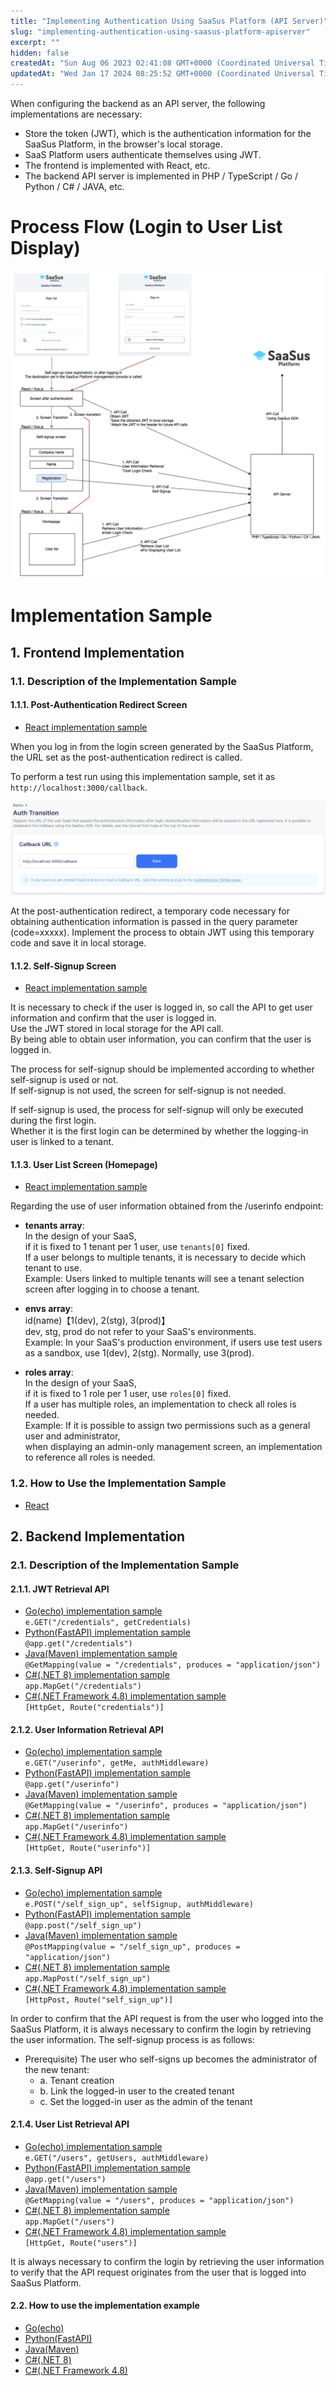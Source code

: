 ```yaml
---
title: "Implementing Authentication Using SaaSus Platform (API Server)"
slug: "implementing-authentication-using-saasus-platform-apiserver"
excerpt: ""
hidden: false
createdAt: "Sun Aug 06 2023 02:41:08 GMT+0000 (Coordinated Universal Time)"
updatedAt: "Wed Jan 17 2024 08:25:52 GMT+0000 (Coordinated Universal Time)"
---
```

When configuring the backend as an API server, the following implementations are necessary:
- Store the token (JWT), which is the authentication information for the SaaSus Platform, in the browser's local storage.
- SaaS Platform users authenticate themselves using JWT.
- The frontend is implemented with React, etc.
- The backend API server is implemented in PHP / TypeScript / Go / Python / C# / JAVA, etc.

# Process Flow (Login to User List Display)

![SaaSus Platform API Process Flow](/img/part-6/implementation-guide/implementing-authentication-using-saasus-platform-apiserver/SaaSus_PlatformAPI.png)


# Implementation Sample

## 1. Frontend Implementation

### 1.1. Description of the Implementation Sample

#### 1.1.1. Post-Authentication Redirect Screen

- [React implementation sample](https://github.com/saasus-platform/implementation-sample-front-react/blob/main/src/pages/Callback.tsx)

When you log in from the login screen generated by the SaaSus Platform, the URL set as the post-authentication redirect is called.

To perform a test run using this implementation sample, set it as `http://localhost:3000/callback`.

![Post-Authentication Redirect](/img/part-6/implementation-guide/implementing-authentication-using-saasus-platform-apiserver/image-02.png)

At the post-authentication redirect, a temporary code necessary for obtaining authentication information is passed in the query parameter (code=xxxxx). Implement the process to obtain JWT using this temporary code and save it in local storage.

#### 1.1.2. Self-Signup Screen

- [React implementation sample](https://github.com/saasus-platform/implementation-sample-front-react/blob/main/src/pages/SelfSignUp.tsx)

It is necessary to check if the user is logged in, so call the API to get user information and confirm that the user is logged in.  
Use the JWT stored in local storage for the API call.  
By being able to obtain user information, you can confirm that the user is logged in.

The process for self-signup should be implemented according to whether self-signup is used or not.  
If self-signup is not used, the screen for self-signup is not needed.

If self-signup is used, the process for self-signup will only be executed during the first login.  
Whether it is the first login can be determined by whether the logging-in user is linked to a tenant.

#### 1.1.3. User List Screen (Homepage)

- [React implementation sample](https://github.com/saasus-platform/implementation-sample-front-react/blob/main/src/pages/UserPage.tsx)

Regarding the use of user information obtained from the /userinfo endpoint:

- **tenants array**:  
  In the design of your SaaS,  
  if it is fixed to 1 tenant per 1 user, use `tenants[0]` fixed.  
  If a user belongs to multiple tenants, it is necessary to decide which tenant to use.  
  Example: Users linked to multiple tenants will see a tenant selection screen after logging in to choose a tenant.

- **envs array**:  
  id(name)【1(dev), 2(stg), 3(prod)】  
  dev, stg, prod do not refer to your SaaS's environments.  
  Example: In your SaaS's production environment, if users use test users as a sandbox, use 1(dev), 2(stg). Normally, use 3(prod).

- **roles array**:  
  In the design of your SaaS,  
  if it is fixed to 1 role per 1 user, use `roles[0]` fixed.  
  If a user has multiple roles, an implementation to check all roles is needed.  
  Example: If it is possible to assign two permissions such as a general user and administrator,  
  when displaying an admin-only management screen, an implementation to reference all roles is needed.

### 1.2. How to Use the Implementation Sample

- [React](https://github.com/saasus-platform/implementation-sample-front-react/blob/main/README.md)

## 2. Backend Implementation

### 2.1. Description of the Implementation Sample

#### 2.1.1. JWT Retrieval API
- [Go(echo) implementation sample](https://github.com/saasus-platform/implementation-sample-api-go/blob/main/main.go#L118)  
  `e.GET("/credentials", getCredentials)`
- [Python(FastAPI) implementation sample](https://github.com/saasus-platform/implementation-sample-api-python/blob/main/main.py#L85)  
  `@app.get("/credentials")`
- [Java(Maven) implementation sample](https://github.com/saasus-platform/implementation-sample-api-java/blob/main/src/main/java/implementsample/controller/SampleController.java#L85)  
  `@GetMapping(value = "/credentials", produces = "application/json")`
- [C#(.NET 8) implementation sample](https://github.com/saasus-platform/implementation-sample-api-csharp/blob/main/SampleWebAppDotNet8/Program.cs#L148)  
  `app.MapGet("/credentials")`
- [C#(.NET Framework 4.8) implementation sample](https://github.com/saasus-platform/implementation-sample-api-csharp/blob/main/SampleWebAppDotNet48/Controllers/MainController.cs#L80)  
  `[HttpGet, Route("credentials")]`

#### 2.1.2. User Information Retrieval API
- [Go(echo) implementation sample](https://github.com/saasus-platform/implementation-sample-api-go/blob/main/main.go#L180)  
  `e.GET("/userinfo", getMe, authMiddleware)`
- [Python(FastAPI) implementation sample](https://github.com/saasus-platform/implementation-sample-api-python/blob/main/main.py#L90)  
  `@app.get("/userinfo")`
- [Java(Maven) implementation sample](https://github.com/saasus-platform/implementation-sample-api-java/blob/main/src/main/java/implementsample/controller/SampleController.java#L131)  
  `@GetMapping(value = "/userinfo", produces = "application/json")`
- [C#(.NET 8) implementation sample](https://github.com/saasus-platform/implementation-sample-api-csharp/blob/main/SampleWebAppDotNet8/Program.cs#L195)  
  `app.MapGet("/userinfo")`
- [C#(.NET Framework 4.8) implementation sample](https://github.com/saasus-platform/implementation-sample-api-csharp/blob/main/SampleWebAppDotNet48/Controllers/MainController.cs#L127)  
  `[HttpGet, Route("userinfo")]`

#### 2.1.3. Self-Signup API

- [Go(echo) implementation sample](https://github.com/saasus-platform/implementation-sample-api-go/blob/main/main.go#L618")  
  `e.POST("/self_sign_up", selfSignup, authMiddleware)`
- [Python(FastAPI) implementation sample](https://github.com/saasus-platform/implementation-sample-api-python/blob/main/main.py#L372")  
  `@app.post("/self_sign_up")`
- [Java(Maven) implementation sample](https://github.com/saasus-platform/implementation-sample-api-java/blob/main/src/main/java/implementsample/controller/SampleController.java#L570")  
  `@PostMapping(value = "/self_sign_up", produces = "application/json")`
- [C#(.NET 8) implementation sample](https://github.com/saasus-platform/implementation-sample-api-csharp/blob/main/SampleWebAppDotNet8/Program.cs#L632")  
  `app.MapPost("/self_sign_up")`
- [C#(.NET Framework 4.8) implementation sample](https://github.com/saasus-platform/implementation-sample-api-csharp/blob/main/SampleWebAppDotNet48/Controllers/MainController.cs#L537")  
  `[HttpPost, Route("self_sign_up")]`

In order to confirm that the API request is from the user who logged into the SaaSus Platform, it is always necessary to confirm the login by retrieving the user information. The self-signup process is as follows:
  - Prerequisite) The user who self-signs up becomes the administrator of the new tenant:
    - a. Tenant creation
    - b. Link the logged-in user to the created tenant
    - c. Set the logged-in user as the admin of the tenant

#### 2.1.4. User List Retrieval API
- [Go(echo) implementation sample](https://github.com/saasus-platform/implementation-sample-api-go/blob/main/main.go#L192)  
  `e.GET("/users", getUsers, authMiddleware)`
- [Python(FastAPI) implementation sample](https://github.com/saasus-platform/implementation-sample-api-python/blob/main/main.py#L95)  
  `@app.get("/users")`
- [Java(Maven) implementation sample](https://github.com/saasus-platform/implementation-sample-api-java/blob/main/src/main/java/implementsample/controller/SampleController.java#L154)  
  `@GetMapping(value = "/users", produces = "application/json")`
- [C#(.NET 8) implementation sample](https://github.com/saasus-platform/implementation-sample-api-csharp/blob/main/SampleWebAppDotNet8/Program.cs#L219)  
  `app.MapGet("/users")`
- [C#(.NET Framework 4.8) implementation sample](https://github.com/saasus-platform/implementation-sample-api-csharp/blob/main/SampleWebAppDotNet48/Controllers/MainController.cs#L147)  
  `[HttpGet, Route("users")]`

It is always necessary to confirm the login by retrieving the user information to verify that the API request originates from the user that is logged into SaaSus Platform.

#### 2.2. How to use the implementation example
- [Go(echo)](https://github.com/saasus-platform/implementation-sample-api-go/blob/main/README.md)
- [Python(FastAPI)](https://github.com/saasus-platform/implementation-sample-api-python)
- [Java(Maven)](https://github.com/saasus-platform/implementation-sample-api-java)
- [C#(.NET 8)](https://github.com/saasus-platform/implementation-sample-api-csharp/blob/main/README.md)
- [C#(.NET Framework 4.8)](https://github.com/saasus-platform/implementation-sample-api-csharp/blob/main/README.md)
